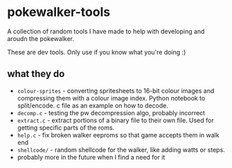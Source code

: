 # pokewalker-tools

A collection of random tools I have made to help with developing and aroudn the
pokewalker.

These are dev tools. Only use if you know what you're doing :)

## what they do

- `colour-sprites` - converting spritesheets to 16-bit colour images and
  compressing them with a colour image index.
  Python notebook to split/encode. c file as an example on how to decode.
- `decomp.c` - testing the pw decompression algo, probably incorrect
- `extract.c` - extract portions of a binary file to their own file. Used for
  getting specific parts of the roms.
- `help.c` - fix broken walker eeproms so that game accepts them in walk end
- `shellcode/` - random shellcode for the walker, like adding watts or steps.
- probably more in the future when I find a need for it

